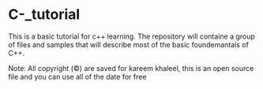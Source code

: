 # C-_tutorial
This is a basic tutorial for c++ learning.
The repository will containe a group of files and samples that will describe most of the basic foundemantals of C++.

Note: All copyright (©) are saved for kareem khaleel, this is an open source file and you can use all of the date for free
